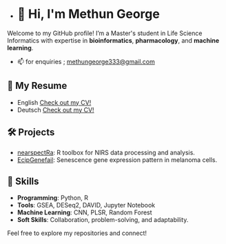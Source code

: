 

- # 👋 Hi, I'm Methun George

Welcome to my GitHub profile! I’m a Master's student in Life Science Informatics with expertise in **bioinformatics**, **pharmacology**, and **machine learning**.

- 📫 for enquiries ; methungeorge333@gmail.com
## 📄 My Resume
- English [Check out my CV!](https://github.com/georgejr45/georgejr45/blob/main/resume_new.pdf)
- Deutsch [Check out my CV!](https://github.com/georgejr45/georgejr45/blob/main/Resume_German.pdf)

## 🛠️ Projects
- [nearspectRa](https://github.com/georgejr45/nearspectRa): R toolbox for NIRS data processing and analysis.
- [EcipGenefail](https://github.com/georgejr45/EpicGeneFail): Senescence gene expression pattern in melanoma cells.

## 🌟 Skills
- **Programming**: Python, R
- **Tools**: GSEA, DESeq2, DAVID, Jupyter Notebook
- **Machine Learning**: CNN, PLSR, Random Forest
- **Soft Skills**: Collaboration, problem-solving, and adaptability.

Feel free to explore my repositories and connect!


<!---
georgejr45/georgejr45 is a ✨ special ✨ repository because its `README.md` (this file) appears on your GitHub profile.
You can click the Preview link to take a look at your changes.
--->
